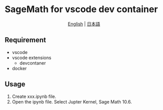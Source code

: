 # SageMath for vscode dev container

<p align="center">
  <a href="README.md">English</a> | <a href="README.ja.md">日本語</a>
</p>

## Requirement

- vscode
- vscode extensions
  - devcontaner
- docker

## Usage

1. Create xxx.ipynb file.
2. Open the ipynb file. Select Jupter Kernel, Sage Math 10.6.
